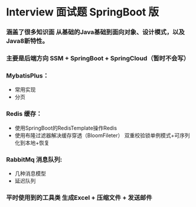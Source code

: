 # Interview 面试题 SpringBoot 版
### 涵盖了很多知识面 从基础的Java基础到面向对象、设计模式，以及Java8新特性。
### 主要是后端方向 SSM + SpringBoot + SpringCloud（暂时不会写）
### MybatisPlus：
* 常用实现
* 分页
### Redis 缓存：
* 使用SpringBoot的RedisTemplate操作Redis
* 使用布隆过滤器解决缓存穿透（BloomFileter） 双重校验锁单例模式+可序列化到本地+恢复
### RabbitMq 消息队列:
* 几种消息模型
* 延迟队列
### 平时使用到的工具类 生成Excel + 压缩文件 + 发送邮件

